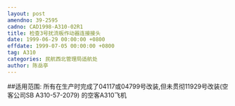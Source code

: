```yaml
---
layout: post
amendno: 39-2595
cadno: CAD1998-A310-02R1
title: 检查3号扰流板作动器连接接头
date: 1999-06-29 00:00:00 +0800
effdate: 1999-07-05 00:00:00 +0800
tag: A310
categories: 民航西北管理局适航处
author: 陈岳亭
---
```


##适用范围:
所有在生产时完成了04117或04799号改装,但未贯彻11929号改装(空客公司SB A310-57-2079) 的空客A310飞机

